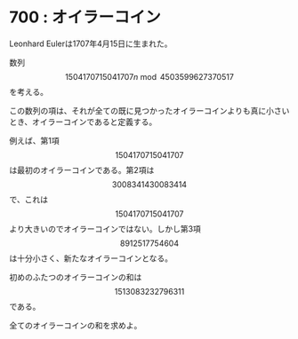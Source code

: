 # 700 : オイラーコイン

Leonhard Eulerは1707年4月15日に生まれた。

数列$$1504170715041707n \bmod 4503599627370517$$を考える。

この数列の項は、それが全ての既に見つかったオイラーコインよりも真に小さいとき、オイラーコインであると定義する。

例えば、第1項$$1504170715041707$$は最初のオイラーコインである。第2項は$$3008341430083414$$で、これは$$1504170715041707$$より大きいのでオイラーコインではない。しかし第3項$$8912517754604$$は十分小さく、新たなオイラーコインとなる。

初めのふたつのオイラーコインの和は$$1513083232796311$$である。

全てのオイラーコインの和を求めよ。
